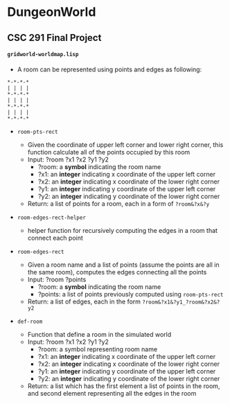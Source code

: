 # DungeonWorld

CSC 291 Final Project
----------------------

#### `gridworld-worldmap.lisp`
* A room can be represented using points and edges as following:
```
*-*-*-*
| | | |
*-*-*-*
| | | |
*-*-*-*
| | | |
*-*-*-*

```

* `room-pts-rect`
	* Given the coordinate of upper left corner and lower right corner, this function calculate all of the points occupied by this room
	* Input: ?room ?x1 ?x2 ?y1 ?y2
		* ?room: a __symbol__ indicating the room name
		* ?x1: an __integer__ indicating x coordinate of the upper left corner
		* ?x2: an __integer__ indicating x coordinate of the lower right corner
		* ?y1: an __integer__ indicating y coordinate of the upper left corner
		* ?y2: an __integer__ indicating y coordinate of the lower right corner
	* Return: a list of points for a room, each in a form of `?room&?x&?y`

* `room-edges-rect-helper` 
	* helper function for recursively computing the edges in a room that connect each point
* `room-edges-rect`
	* Given a room name and a list of points (assume the points are all in the same room), computes the edges connecting all the points
	* Input: ?room ?points
		* ?room: a __symbol__ indicating the room name
		* ?points: a list of points previously computed using `room-pts-rect`
	* Return: a list of edges, each in the form `?room&?x1&?y1_?room&?x2&?y2`
* `def-room`
	* Function that define a room in the simulated world
	* Input: ?room ?x1 ?x2 ?y1 ?y2
		* ?room: a symbol representing room name 
		* ?x1: an __integer__ indicating x coordinate of the upper left corner
		* ?x2: an __integer__ indicating x coordinate of the lower right corner
		* ?y1: an __integer__ indicating y coordinate of the upper left corner
		* ?y2: an __integer__ indicating y coordinate of the lower right corner
	* Return: a list which has the first element a list of points in the room, and second element representing all the edges in the room